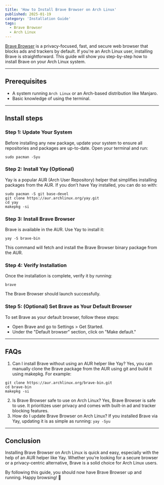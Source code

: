 ```yaml
---
title: 'How to Install Brave Browser on Arch Linux'
published: 2025-01-19
category: 'Installation Guide'
tags:
  - Brave Browser
  - Arch Linux
---
```


[Brave Browser](https://aur.archlinux.org/packages/brave-bin) is a privacy-focused, fast, and secure web browser that blocks ads and trackers by default. If you're an Arch Linux user, installing Brave is straightforward. This guide will show you step-by-step how to install Brave on your Arch Linux system.

---

## Prerequisites
- A system running `Arch Linux` or an Arch-based distribution like Manjaro.
- Basic knowledge of using the terminal.

---

## Install steps

### Step 1: Update Your System
Before installing any new package, update your system to ensure all repositories and packages are up-to-date. Open your terminal and run:
```
sudo pacman -Syu
```

### Step 2: Install Yay (Optional)
Yay is a popular AUR (Arch User Repository) helper that simplifies installing packages from the AUR. If you don’t have Yay installed, you can do so with:
```
sudo pacman -S git base-devel
git clone https://aur.archlinux.org/yay.git
cd yay
makepkg -si
```

### Step 3: Install Brave Browser
Brave is available in the AUR. Use Yay to install it:
```
yay -S brave-bin
```
This command will fetch and install the Brave Browser binary package from the AUR.

### Step 4: Verify Installation
Once the installation is complete, verify it by running:
```
brave
```
The Brave Browser should launch successfully.

### Step 5: (Optional) Set Brave as Your Default Browser
To set Brave as your default browser, follow these steps:
- Open Brave and go to Settings > Get Started.
- Under the "Default browser" section, click on "Make default."

---

## FAQs
1. Can I install Brave without using an AUR helper like Yay?
Yes, you can manually clone the Brave package from the AUR using git and build it using makepkg. For example:
```
git clone https://aur.archlinux.org/brave-bin.git
cd brave-bin
makepkg -si
```
2. Is Brave Browser safe to use on Arch Linux?
Yes, Brave Browser is safe to use. It prioritizes user privacy and comes with built-in ad and tracker blocking features.
3. How do I update Brave Browser on Arch Linux?
If you installed Brave via Yay, updating it is as simple as running: `yay -Syu`

---

## Conclusion
Installing Brave Browser on Arch Linux is quick and easy, especially with the help of an AUR helper like Yay. Whether you’re looking for a secure browser or a privacy-centric alternative, Brave is a solid choice for Arch Linux users.

By following this guide, you should now have Brave Browser up and running. Happy browsing! 🚀